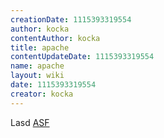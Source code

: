 ```yaml
---
creationDate: 1115393319554 
author: kocka 
contentAuthor: kocka 
title: apache 
contentUpdateDate: 1115393319554 
name: apache 
layout: wiki 
date: 1115393319554 
creator: kocka 
---
```

Lasd [ASF](ASF.html)

